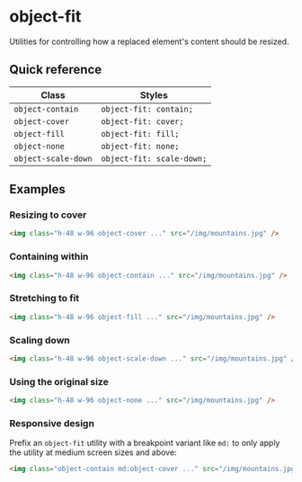 # object-fit

Utilities for controlling how a replaced element's content should be resized.

## Quick reference

| Class               | Styles                    |
|---------------------|---------------------------|
| `object-contain`    | `object-fit: contain;`    |
| `object-cover`      | `object-fit: cover;`      |
| `object-fill`       | `object-fit: fill;`       |
| `object-none`       | `object-fit: none;`       |
| `object-scale-down` | `object-fit: scale-down;` |


## Examples

### Resizing to cover

```html
<img class="h-48 w-96 object-cover ..." src="/img/mountains.jpg" />
```

### Containing within

```html
<img class="h-48 w-96 object-contain ..." src="/img/mountains.jpg" />
```

### Stretching to fit

```html
<img class="h-48 w-96 object-fill ..." src="/img/mountains.jpg" />
```

### Scaling down

```html
<img class="h-48 w-96 object-scale-down ..." src="/img/mountains.jpg" />
```

### Using the original size

```html
<img class="h-48 w-96 object-none ..." src="/img/mountains.jpg" />
```

### Responsive design

Prefix an `object-fit` utility with a breakpoint variant like `md:` to only apply the utility at medium screen sizes and above:

```html
<img class="object-contain md:object-cover ..." src="/img/mountains.jpg" />
```


